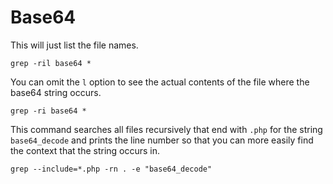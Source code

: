 # Base64
This will just list the file names.
```
grep -ril base64 *
```
You can omit the `l` option to see the actual contents of the file where the base64 string occurs.

```
grep -ri base64 *
```

This command searches all files recursively that end with `.php` for the string `base64_decode` and prints the line number so that you can more easily find the context that the string occurs in.
```
grep --include=*.php -rn . -e "base64_decode"
```